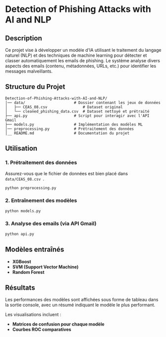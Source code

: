 # Detection of Phishing Attacks with AI and NLP

## Description
Ce projet vise à développer un modèle d'IA utilisant le traitement du langage naturel (NLP) et des techniques de machine learning pour détecter et classer automatiquement les emails de phishing. Le système analyse divers aspects des emails (contenu, métadonnées, URLs, etc.) pour identifier les messages malveillants.

## Structure du Projet
```
Detection-of-Phishing-Attacks-with-AI-and-NLP/
│── data/                      # Dossier contenant les jeux de données
│   ├── CEAS_08.csv                # Dataset original
│   └── cleaned_phishing_data.csv  # Dataset nettoyé et prétraité
├── api.py                     # Script pour interagir avec l'API Gmail
├── models.py                  # Implémentation des modèles ML
│── preprocessing.py           # Prétraitement des données
│__ README.md                  # Documentation du projet
```


## Utilisation
### 1. Prétraitement des données
Assurez-vous que le fichier de données est bien placé dans `data/CEAS_08.csv `.
```bash
python preprocessing.py
```

### 2. Entraînement des modèles
```bash
python models.py
```

### 3. Analyse des emails (via API Gmail)
```bash
python api.py
```

## Modèles entraînés
- **XGBoost**
- **SVM (Support Vector Machine)**
- **Random Forest**


## Résultats
Les performances des modèles sont affichées sous forme de tableau dans la sortie console, avec un résumé indiquant le modèle le plus performant.

Les visualisations incluent :
- **Matrices de confusion pour chaque modèle**
- **Courbes ROC comparatives**

